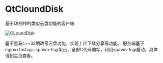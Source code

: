 # QtCloundDisk
基于Qt制作的类似云盘功能的客户端

![CLoundDisk](https://user-images.githubusercontent.com/85869956/138461046-28be1265-dcc4-4505-9323-0f2882b162f2.gif)

基于黑马c++32期改写云盘功能，实现上传下载分享等功能。
服务端基于nginx+fastcgi+spawn-fcgi架设，全部C代码编写，利用spawn-fcgi启动，具体请到主页查看。

